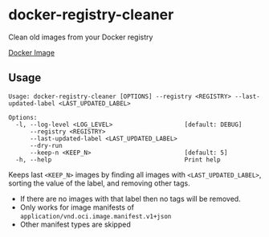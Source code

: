 # docker-registry-cleaner
Clean old images from your Docker registry

[Docker Image](https://hub.docker.com/r/philipcristiano/docker-registry-cleaner)

## Usage

```
Usage: docker-registry-cleaner [OPTIONS] --registry <REGISTRY> --last-updated-label <LAST_UPDATED_LABEL>

Options:
  -l, --log-level <LOG_LEVEL>                    [default: DEBUG]
      --registry <REGISTRY>
      --last-updated-label <LAST_UPDATED_LABEL>
      --dry-run
      --keep-n <KEEP_N>                          [default: 5]
  -h, --help                                     Print help

```

Keeps last `<KEEP_N>` images by finding all images with `<LAST_UPDATED_LABEL>`, sorting the value of the label, and removing other tags.

* If there are no images with that label then no tags will be removed.
* Only works for image manifests of `application/vnd.oci.image.manifest.v1+json`
* Other manifest types are skipped
